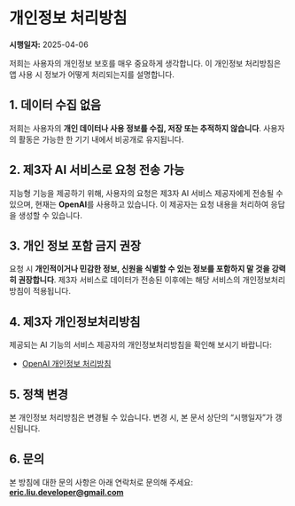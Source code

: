 # 개인정보 처리방침

**시행일자:** 2025-04-06

저희는 사용자의 개인정보 보호를 매우 중요하게 생각합니다. 이 개인정보 처리방침은 앱 사용 시 정보가 어떻게 처리되는지를 설명합니다.

## 1. 데이터 수집 없음

저희는 사용자의 **개인 데이터나 사용 정보를 수집, 저장 또는 추적하지 않습니다**. 사용자의 활동은 가능한 한 기기 내에서 비공개로 유지됩니다.

## 2. 제3자 AI 서비스로 요청 전송 가능

지능형 기능을 제공하기 위해, 사용자의 요청은 제3자 AI 서비스 제공자에게 전송될 수 있으며, 현재는 **OpenAI**를 사용하고 있습니다. 이 제공자는 요청 내용을 처리하여 응답을 생성할 수 있습니다.

## 3. 개인 정보 포함 금지 권장

요청 시 **개인적이거나 민감한 정보, 신원을 식별할 수 있는 정보를 포함하지 말 것을 강력히 권장합니다**. 제3자 서비스로 데이터가 전송된 이후에는 해당 서비스의 개인정보처리방침이 적용됩니다.

## 4. 제3자 개인정보처리방침

제공되는 AI 기능의 서비스 제공자의 개인정보처리방침을 확인해 보시기 바랍니다:

- [OpenAI 개인정보 처리방침](https://openai.com/policies/privacy-policy)

## 5. 정책 변경

본 개인정보 처리방침은 변경될 수 있습니다. 변경 시, 본 문서 상단의 “시행일자”가 갱신됩니다.

## 6. 문의

본 방침에 대한 문의 사항은 아래 연락처로 문의해 주세요: **eric.liu.developer@gmail.com**
